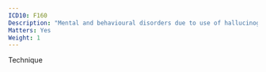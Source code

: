 ```yaml
---
ICD10: F160
Description: "Mental and behavioural disorders due to use of hallucinogens: Acute intoxication"
Matters: Yes
Weight: 1
---
```

Technique
